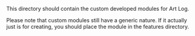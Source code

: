 This directory should contain the custom developed modules for Art Log.

Please note that custom modules still have a generic nature. If it actually just
is for creating, you should place the module in the features directory.  